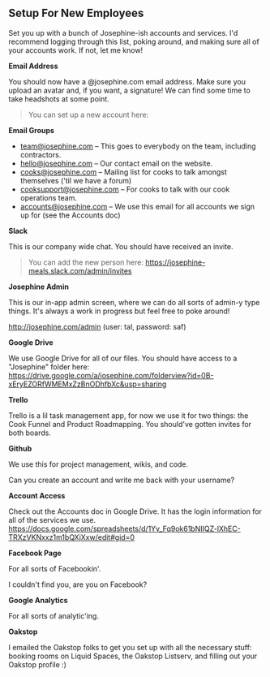 Setup For New Employees
-----------------------

Set you up with a bunch of Josephine-ish accounts and services. I'd recommend logging through this list, poking around, and making sure all of your accounts work. If not, let me know!

**Email Address**

You should now have a @josephine.com email address. Make sure you upload an avatar and, if you want, a signature! We can find some time to take headshots at some point.

> You can set up a new account here: 

**Email Groups**

- team@josephine.com – This goes to everybody on the team, including contractors.
- hello@josephine.com – Our contact email on the website.
- cooks@josephine.com – Mailing list for cooks to talk amongst themselves ('til we have a forum)
- cooksupport@josephine.com – For cooks to talk with our cook operations team.
- accounts@josephine.com – We use this email for all accounts we sign up for (see the Accounts doc)

**Slack**

This is our company wide chat. You should have received an invite.

> You can add the new person here: https://josephine-meals.slack.com/admin/invites

**Josephine Admin**

This is our in-app admin screen, where we can do all sorts of admin-y type things. It's always a work in progress but feel free to poke around!

http://josephine.com/admin (user: tal, password: saf)


**Google Drive**

We use Google Drive for all of our files. You should have access to a "Josephine" folder here: https://drive.google.com/a/josephine.com/folderview?id=0B-xEryEZORfWMEMxZzBnODhfbXc&usp=sharing


**Trello**

Trello is a lil task management app, for now we use it for two things: the Cook Funnel and Product Roadmapping. You should've gotten invites for both boards.

**Github**

We use this for project management, wikis, and code.

Can you create an account and write me back with your username?

**Account Access**

Check out the Accounts doc in Google Drive. It has the login information for all of the services we use. https://docs.google.com/spreadsheets/d/1Yv_Fq9ok61bNIIQZ-lXhEC-TRXzVKNxxz1m1bQXjXxw/edit#gid=0

**Facebook Page**

For all sorts of Facebookin'.

I couldn't find you, are you on Facebook?

**Google Analytics**

For all sorts of analytic'ing.

**Oakstop**

I emailed the Oakstop folks to get you set up with all the necessary stuff: booking rooms on Liquid Spaces, the Oakstop Listserv, and filling out your Oakstop profile :)